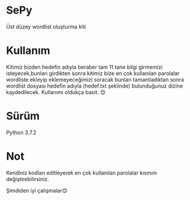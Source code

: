 # SePy
Üst düzey wordlist oluşturma kiti
# Kullanım
Kitimiz bizden hedefin adıyla beraber tam 11 tane bilgi girmemizi isteyecek,bunları
girdikten sonra kitimiz bize en çok kullanılan parolalar wordliste ekleyip eklemeyeceğimizi
soracak bunları tamamladıktan sonra wordlist dosyası hedefin adıyla (hedef.txt şeklinde) bulunduğunuz dizine kaydedilecek. 
Kullanımı oldukça basit. 😊
# Sürüm
Python 3.7.2
# Not
Kendiniz kodları editleyerek en çok kullanılan parolalar kısmını değiştirebilirsiniz.


Şimdiden iyi çalışmalar😊

